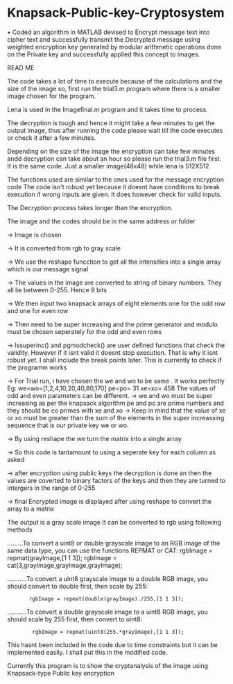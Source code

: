 # Knapsack-Public-key-Cryptosystem
•  Coded an algorithm in MATLAB devised to Encrypt message text into cipher text and successfully transmit the Decrypted message using weighted encryption key generated by modular arithmetic operations done on the Private key and successfully applied this concept to images.

READ ME



The code takes a lot of time to execute because of the calculations and the size of the image so, first run the trial3.m program where there is a smaller image chosen for the program.

Lena is used in the Imagefinal.m program and it takes time to process.
 
The decryption is tough and hence it might take a few minutes to get the output image, thus after running the code please wait till the code executes or check it after a few minutes.

Depending on the size of the image the encryption can take few minutes andd decryption can take about an hour so please run the trial3.m file first. It is the same code. Just a smaller image(48x48) while lena is 512X512


The functions used are similar to the ones used for the message encryption code
The code isn't robust yet because it doesnt have conditions to break execution if wrong inputs are given. It does however check for valid inputs.

The Decryption process takes longer than the encryption.

The image and the codes should be in the same address or folder

-> Image is chosen

-> It is converted from rgb to gray scale

-> We use the reshape funcction to get all the intensities into a single array which is our message signal

-> The values in the image are converted to string of binary numbers. They all lie between 0-255. Hence 8 bits

-> We then input two knapsack arrays of eight elements one for the odd row and one for even row

-> Then need to be super increasing and the prime generator and modulo must be chosen seperately for the odd and even rows

-> Issuperinc() and pgmodcheck() are user defined functions that check the validity. However if it isnt valid it doesnt stop execution. That is why it isnt robust yet. I shall include the break points later. This is currently to check if the programm works

-> For Trial run, i have chosen the we and wo to be same . It works perfectly
   Eg: we=wo=[1,2,4,10,20,40,80,170]
       pe=po= 31
       xe=xo= 458
The values of odd and even parameters can be different.
-> we and wo must be super increasing as per the knapsack algorithm
pe and po are prime numbers and they should be co primes with xe and xo
-> Keep in mind that the value of xe or xo must be greater than the sum of the elements in the super increassing sequence that is our private key we or wo.

-> By using reshape the we turn the matrix into a single array
 
-> So this code is tantamount to using a seperate key for each column as asked

-> after encryption using public keys the decryption is done an then the values are coverted to binary factors of the keys and then they are turned to intergers in the range of 0-255

-> final Encrypted image is displayed after using reshape to convert the array to a matrix


The output is a gray scale image
It can be converted to rgb using following methods


.........To convert a uint8 or double grayscale image to an RGB image of the same data 	type, you can use the functions REPMAT or CAT:
	 rgbImage = repmat(grayImage,[1 1 3]);
         rgbImage = cat(3,grayImage,grayImage,grayImage);

...........To convert a uint8 grayscale image to a double RGB image, you should convert            to double first, then scale by 255:

           rgbImage = repmat(double(grayImage)./255,[1 1 3]);
	
...........To convert a double grayscale image to a uint8 RGB image, you should scale by 	  255 first, then convert to uint8:
	
            rgbImage = repmat(uint8(255.*grayImage),[1 1 3]);

This hasnt been included in the code due to time constraints
but it can be implemented easily. I shall put this in the modified code.


Currently this program is to show the cryptanalysis of the image using Knapsack-type Public key encryption 
